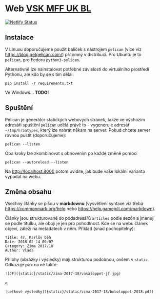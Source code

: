 Web [VSK MFF UK BL](https://www.hrbatypes.cz)
=============================================

[![Netlify Status](https://api.netlify.com/api/v1/badges/2d141e12-e877-4c09-9e80-ba12c255adb2/deploy-status)](https://app.netlify.com/sites/hrbatypes/deploys)

Instalace
---------

V Linuxu doporučujeme použit balíček s nástrojem `pelican` (více viz https://blog.getpelican.com/) přítomný v distribuci. Pro Ubuntu je to `pelican`, pro Fedoru `python3-pelican`.


Alternativně lze nainstalovat potřebné závislosti do virtuálního prostředí Pythonu, ale kdo by se s tím dělal:

```
pip install -r requirements.txt
```

Ve Windows... **TODO!**

Spuštění
--------

Pelican je generátor statických webových stránek, takže ve výchozím adresáři spuštění `pelican` udělá právě to - vygeneruje adresář `~/tmp/hrbatypes`, který lze nahrát někam na server. Pokud chcete server rovnou pustit (doporučujeme):

```
pelican --listen
```

Oba kroky lze zkombinovat s obnovením po každé změně pomocí

```
pelican --autoreload --listen
```

Na <http://localhost:8000> potom uvidíte, jak bude vaše lokální varianta vypadat na webu.

Změna obsahu
------------

Všechny  články se píšou v **markdownu** (vysvětlení syntaxe viz třeba https://commonmark.org/help nebo  https://help.gamejolt.com/markdown).

Články jsou strukturované do podadresářů `articles` podle sezón a jmenují se podle titulku, ale obojí je jen pro pohodlnost. Kde se na webu článek objeví, záleží na metadatech v něm. Příklad (snad pochopitelný):

```
Title: 47. Karlův běh
Date: 2018-02-14 09:07
Category: Zima 2017/18
Author: Vláďa
```

Přílohy (obrázky i výsledky) mají strukturou podobnou, ovšem v `static`. Odkazuje pak na ně takto:

```
![JF]({static}/static/zima-2017-18/vasaloppet-jf.jpg)
```

a 

```
[celkové výsledky]({static}/static/zima-2017-18/boboloppet-2018.pdf)
```
